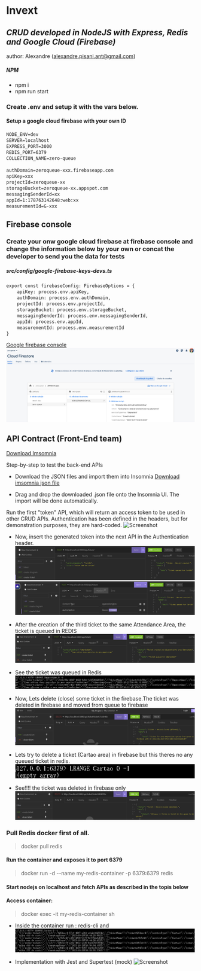 # Invext

## _CRUD developed in NodeJS with Express, Redis and Google Cloud (Firebase)_

author: Alexandre (alexandre.pisani.ant@gmail.com)

##### NPM 

-   npm i
-   npm run start

### Create .env and setup it with the vars below.
#### Setup a google cloud firebase with your own ID
```
NODE_ENV=dev
SERVER=localhost
EXPRESS_PORT=3000
REDIS_PORT=6379
COLLECTION_NAME=zero-queue

authDomain=zeroqueue-xxx.firebaseapp.com
apiKey=xxx
projectId=zeroqueue-xx
storageBucket=zeroqueue-xx.appspot.com
messagingSenderId=xx
appId=1:178763142648:web:xx
measurementId=G-xxx
```

## Firebase console
### Create your onw google cloud firebase at firebase console and change the information below by your own or concat the developer to send you the data for tests

##### src/config/google-firebase-keys-devs.ts
```
export const firebaseConfig: FirebaseOptions = {
    apiKey: process.env.apiKey,
    authDomain: process.env.authDomain,
    projectId: process.env.projectId,
    storageBucket: process.env.storageBucket,
    messagingSenderId: process.env.messagingSenderId,
    appId: process.env.appId,
    measurementId: process.env.measurementId
}
```
[Google firebase console](https://console.firebase.google.com/u/0/project/zeroqueue-30894/firestore)
![Firebase: zero-queue collection](image-1.png)

## API Contract (Front-End team)

[Download Imsomnia](https://insomnia.rest/download)

Step-by-step to test the back-end APIs

-   Download the JSON files and import them into Insomnia
    [Download imsomnia json file](https://drive.google.com/file/d/145I5okDFDkm5TFr87sL5E2U6OBmofWov/view?usp=share_link)

-   Drag and drop the downloaded .json file onto the Insomnia UI. The import will be done automatically.

Run the first "token" API, which will return an access token to be used in other CRUD APIs. Authentication has been defined in the headers, but for demonstration purposes, they are hard-coded.
    ![Screenshot](https://i.ibb.co/2dvMNQR/image.png)

-   Now, insert the generated token into the next API in the Authentication header.
![create ticket](image-2.png)
![Authorization](image-3.png)

- After the creation of the third ticket to the same Attendance Area, the ticket is queued in REDIS
![Ticket queued in Redis](image-6.png)

- See the ticket was queued in Redis
![Ticket queued in Redis](image-7.png)

-   Now, Lets delete (close) some ticket in the firebase.The ticket was deleted in firebase and moved from queue to firebase
![Ticket moved from queue to firebase (synced)](image-8.png)

- Lets try to delete a ticket (Cartao area) in firebase but this theres no any queued ticket in redis.
![No ticket in redis for Area Cartao](image-9.png)

- See!!!! the ticket was deleted in firebase only
![theres no queued ticket in redis](image-10.png)

### Pull Redis docker first of all.
> docker pull redis
#### Run the container and exposes it to port 6379
> docker run -d --name my-redis-container -p 6379:6379 redis
#### Start nodejs on localhost and fetch APIs as described in the topis below
#### Access container:
> docker exec -it my-redis-container sh
 - Inside the container run : redis-cli and
![redis-cli inside the container](image-11.png)

-   Implementation with Jest and Supertest (mock)
    ![Screenshot](image.png)
